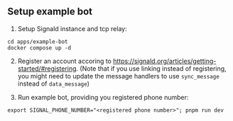 
## Setup example bot

1. Setup Signald instance and tcp relay:

```
cd apps/example-bot
docker compose up -d
```

2. Register an account accoring to https://signald.org/articles/getting-started/#registering.
(Note that if you use linking instead of registering, you might need to update the message handlers to use `sync_message` instead of `data_message`)

3. Run example bot, providing you registered phone number:

```
export SIGNAL_PHONE_NUMBER="<registered phone number>"; pnpm run dev
```
